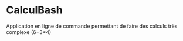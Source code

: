 # CalculBash
Application en ligne de commande permettant de faire des calculs très complexe (6+3*4)

